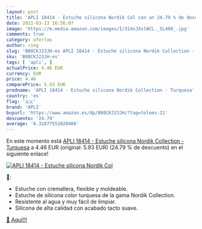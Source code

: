 ```yaml
---
layout: post
title: 'APLI 18414 - Estuche silicona Nordik Col con un 24.79 % de descuento'
date: 2021-03-13 16:56:07
image: 'https://m.media-amazon.com/images/I/314sJXxlWCL._SL400_.jpg'
comments: true
category: ofertas
author: ring
slug: 'B08CKJ23JH-es APLI 18414 - Estuche silicona Nordik Collection - Turquesa'
sku: 'B08CKJ23JH-es'
tags: [ 'apli', ]
actualPrice: 4.46 EUR
currency: EUR
price: 4.46
comparePrice: 5.93 EUR
prodname: 'APLI 18414 - Estuche silicona Nordik Collection - Turquesa'
country: 'es'
flag: '🇪🇸'
brand: 'APLI'
buyurl: 'https://www.amazon.es/dp/B08CKJ23JH/?tag=tolees-21'
descuento: '24.79'
average: '6.31877551020408'
---
```


En este momento está [APLI 18414 - Estuche silicona Nordik Collection - Turquesa](https://www.amazon.es/dp/B08CKJ23JH/?tag=tolees-21) a 4.46 EUR (original: 5.93 EUR) (24.79 %  de descuento) en el siguiente enlace!

[![APLI 18414 - Estuche silicona Nordik Col](https://m.media-amazon.com/images/I/314sJXxlWCL._SL400_.jpg)](https://www.amazon.es/dp/B08CKJ23JH/?tag=tolees-21)

🔎:

- Estuche con cremallera, flexible y moldeable.
- Estuche de silicona color turquesa de la gama Nordik Collection.
- Resistente al agua y muy fácil de limpiar.
- Silicona de alta calidad con acabado tacto suave.

[🛒 Aquí!!!](https://www.amazon.es/dp/B08CKJ23JH/?tag=tolees-21)
